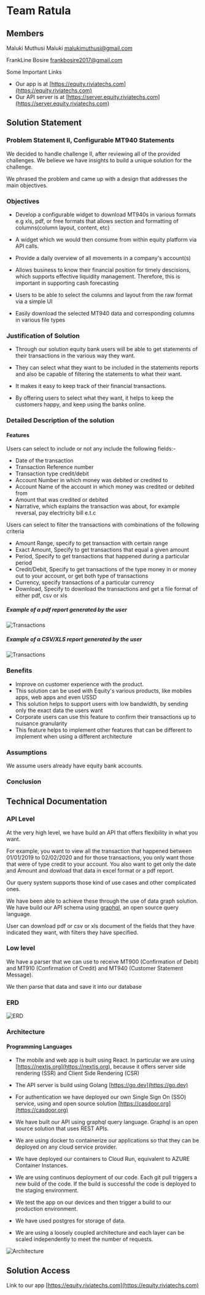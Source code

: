 # Team Ratula

## Members

Maluki Muthusi Maluki [malukimuthusi@gmail.com](malukimuthusi@gmail.com)

FrankLine Bosire [frankbosire2017@gmail.com](frankbosire2017@gmail.com)

Some Important Links

- Our app is at [https://equity.riviatechs.com](https://equity.riviatechs.com)
- Our API server is at [https://server.equity.riviatechs.com](https://server.equity.riviatechs.com)

## Solution Statement

### Problem Statement II, Configurable MT940 Statements

We decided to handle challenge II, after reviewing all of the provided challenges. We believe we have insights to build a unique solution for the challenge.

We phrased the problem and came up with a design that addresses the main objectives.

### Objectives

- Develop a configurable widget to download MT940s in various formats e.g xls, pdf, or free formats that allows section and formatting of columns(column layout, content, etc)

- A widget which we would then consume from within equity platform via API calls.

- Provide a daily overview of all movements in a company's account(s)

- Allows business to know their financial position for timely descisions, which supports effective liquidity management. Therefore, this is important in supporting cash forecasting

- Users to be able to select the columns and layout from the raw format via a simple UI

- Easily download the selected MT940 data and corresponding columns in various file types

### Justification of Solution

- Through our solution equity bank users will be able to get statements of their transactions in the various way they want.

- They can select what they want to be included in the statements reports and also be capable of filtering the statements to what their want.

- It makes it easy to keep track of their financial transactions.

- By offering users to select what they want, it helps to keep the customers happy, and keep using the banks online.

### Detailed Description of the solution

#### Features

Users can select to include or not any include the following fields:-

- Date of the transaction
- Transaction Reference number
- Transaction type credit/debit
- Account Number in which money was debited or credited to
- Account Name of the account in which money was credited or debited from
- Amount that was credited or debited
- Narrative, which explains the transaction was about, for example reversal, pay electricity bill e.t.c

Users can select to filter the transactions with combinations of the following criteria

- Amount Range, specify to get transaction with certain range
- Exact Amount, Specify to get transactions that equal a given amount
- Period, Specify to get transactions that happened during a particular period
- Credit/Debit, Specify to get transactions of the type money in or money out to your account, or get both type of transactions
- Currency, specify transactions of a particular currency
- Download, Specify to download the transactions and get a file format of either pdf, csv or xls

##### Example of a pdf report generated by the user

![Transactions](response4.png)

##### Example of a CSV/XLS report generated by the user

![Transactions](response4-csv.png)

### Benefits

- Improve on customer experience with the product.
- This solution can be used with Equity's various products, like mobiles apps, web apps and even USSD
- This solution helps to support users with low bandwidth, by sending only the exact data the users want
- Corporate users can use this feature to confirm their transactions up to nuisance granularity
- This feature helps to implement other features that can be different to implement when using a different architecture

### Assumptions

We assume users already have equity bank accounts.

### Conclusion

## Technical Documentation

### API Level

At the very high level, we have build an API that offers flexibility in what you want.

For example, you want to view all the transaction that happened between 01/01/2019 to 02/02/2020 and for those transactions, you only want those that were of type credit to your account. You also want to get only the date and Amount and dowload that data in excel format or a pdf report.

Our query system supports those kind of use cases and other complicated ones.

We have been able to achieve these through the use of data graph solution. We have build our API schema using [graphql](https://graphql.org), an open source query language.

User can download pdf or csv or xls document of the fields that they have indicated they want, with filters they have specified.

### Low level

We have a parser that we can use to receive MT900 (Confirmation of Debit) and MT910 (Confirmation of Credit) and MT940 (Customer Statement Message).

We then parse that data and save it into our database

### ERD

![ERD](erd.png)

### Architecture

#### Programming Languages

- The mobile and web app is built using React. In particular we are using [https://nextjs.org](https://nextjs.org), because it offers server side rendering (SSR) and Client Side Rendering (CSR)

- The API server is build using Golang [https://go.dev](https://go.dev)

- For authentication we have deployed our own Single Sign On (SSO) service, using and open source solution [https://casdoor.org](https://casdoor.org)

- We have built our API using graphql query language. Graphql is an open source solution that uses REST APIs.

- We are using docker to containerize our applications so that they can be deployed on any cloud service provider.

- We have deployed our containers to Cloud Run, equivalent to AZURE Container Instances.

- We are using continuos deployment of our code. Each git pull triggers a new build of the code. If the build is successful the code is deployed to the staging environment.

- We test the app on our devices and then trigger a build to our production environment.

- We have used postgres for storage of data.

- We are using a loosely coupled architecture and each layer can be scaled independently to meet the number of requests.

![Architecture](arch.png)

## Solution Access

Link to our app [https://equity.riviatechs.com](https://equity.riviatechs.com)
